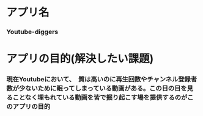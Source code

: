 # アプリ名　

### Youtube-diggers


# アプリの目的(解決したい課題)

### 現在Youtubeにおいて、　質は高いのに再生回数やチャンネル登録者数が少ないために眠ってしまっている動画がある。この日の目を見ることなく埋もれている動画を皆で掘り起こす場を提供するのがこのアプリの目的

